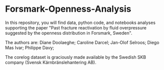 # Forsmark-Openness-Analysis

In this repository, you will find data, python code, and notebooks analyses supporting the paper "Past fracture reactivation by fluid overpressure suggested by the openness distribution in Forsmark, Sweden".

The authors are: 
Diane Doolaeghe;
Caroline Darcel;
Jan-Olof Selroos;
Diego Mas Ivar;
Philippe Davy;

The corelog dataset is graciously made available by the Swedish SKB company (Svensk Kärnbränslehantering AB). 
